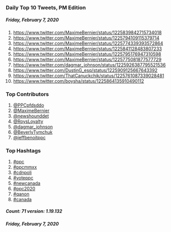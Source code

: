 ### Daily Top 10 Tweets, PM Edition
##### Friday, February 7, 2020
 1) https://www.twitter.com/MaximeBernier/status/1225839842715734018
 2) https://www.twitter.com/MaximeBernier/status/1225794109115379714
 3) https://www.twitter.com/MaximeBernier/status/1225774339393572864
 4) https://www.twitter.com/MaximeBernier/status/1225841128483807233
 5) https://www.twitter.com/MaximeBernier/status/1225795176947310598
 6) https://www.twitter.com/MaximeBernier/status/1225775081877577729
 7) https://www.twitter.com/dagmar_johnson/status/1225926387795521536
 8) https://www.twitter.com/DustinG_esq/status/1225909125667643392
 9) https://www.twitter.com/ThatCanuckchik/status/1225761087339028481
10) https://www.twitter.com/boysha/status/1225864135910490112

### Top Contributors
  1) [@PPCpfdsddo](https://www.twitter.com/PPCpfdsddo)
  2) [@MaximeBernier](https://www.twitter.com/MaximeBernier)
  3) [@newshounddet](https://www.twitter.com/newshounddet)
  4) [@RoysLoyalty](https://www.twitter.com/RoysLoyalty)
  5) [@dagmar_johnson](https://www.twitter.com/dagmar_johnson)
  6) [@BeverlyTymchuk](https://www.twitter.com/BeverlyTymchuk)
  7) [@jeffbenoitppc](https://www.twitter.com/jeffbenoitppc)


### Top Hashtags

  1) [#ppc](https://www.twitter.com/hashtag/ppc)
  2) [#ppcmmxx](https://www.twitter.com/hashtag/ppcmmxx)
  3) [#cdnpoli](https://www.twitter.com/hashtag/cdnpoli)
  4) [#voteppc](https://www.twitter.com/hashtag/voteppc)
  5) [#newcanada](https://www.twitter.com/hashtag/newcanada)
  6) [#ppc2020](https://www.twitter.com/hashtag/ppc2020)
  7) [#qanon](https://www.twitter.com/hashtag/qanon)
  8) [#canada](https://www.twitter.com/hashtag/canada)

##### Count: 71	version: 1.19.132
##### Friday, February 7, 2020

